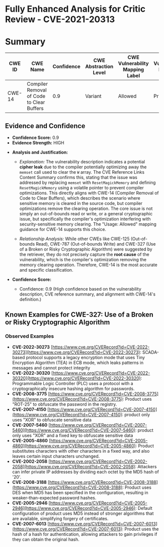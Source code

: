 # Fully Enhanced Analysis for Critic Review - CVE-2021-20313

# Summary
| CWE ID | CWE Name | Confidence | CWE Abstraction Level | CWE Vulnerability Mapping Label | CWE-Vulnerability Mapping Notes |
|---|---|---|---|---|---|
| CWE-14 | Compiler Removal of Code to Clear Buffers | 0.9 | Variant | Allowed | Primary CWE |

## Evidence and Confidence

*   **Confidence Score:** 0.9
*   **Evidence Strength:** HIGH

- **Analysis and Justification:**  
  - *Explanation:* The vulnerability description indicates a potential **cipher leak** due to the compiler potentially optimizing away the `memset` call used to clear the `W` array. The CVE Reference Links Content Summary confirms this, stating that the issue was addressed by replacing `memset` with `ResetMagickMemory` and defining `ResetMagickMemory` using a volatile pointer to prevent compiler optimizations. This directly aligns with CWE-14 (Compiler Removal of Code to Clear Buffers), which describes the scenario where sensitive memory is cleared in the source code, but compiler optimizations remove the clearing operation. The core issue is not simply an out-of-bounds read or write, or a general cryptographic issue, but specifically the compiler's optimization interfering with security-sensitive memory clearing. The "Usage: Allowed" mapping guidance for CWE-14 supports this choice.

  - *Relationship Analysis:* While other CWEs like CWE-125 (Out-of-bounds Read), CWE-787 (Out-of-bounds Write) and CWE-327 (Use of a Broken or Risky Cryptographic Algorithm) were suggested by the retriever, they do not precisely capture the **root cause** of the vulnerability, which is the compiler's optimization removing the memory clearing operation. Therefore, CWE-14 is the most accurate and specific classification.

- **Confidence Score:**  
  - Confidence: 0.9 (High confidence based on the vulnerability description, CVE reference summary, and alignment with CWE-14's definition.)



## Known Examples for CWE-327: Use of a Broken or Risky Cryptographic Algorithm
### Observed Examples
- **CVE-2022-30273** [https://www.cve.org/CVERecord?id=CVE-2022-30273](https://www.cve.org/CVERecord?id=CVE-2022-30273): SCADA-based protocol supports a legacy encryption mode that uses Tiny Encryption Algorithm (TEA) in ECB mode, which leaks patterns in messages and cannot protect integrity
- **CVE-2022-30320** [https://www.cve.org/CVERecord?id=CVE-2022-30320](https://www.cve.org/CVERecord?id=CVE-2022-30320): Programmable Logic Controller (PLC) uses a protocol with a cryptographically insecure hashing algorithm for passwords.
- **CVE-2008-3775** [https://www.cve.org/CVERecord?id=CVE-2008-3775](https://www.cve.org/CVERecord?id=CVE-2008-3775): Product uses "ROT-25" to obfuscate the password in the registry.
- **CVE-2007-4150** [https://www.cve.org/CVERecord?id=CVE-2007-4150](https://www.cve.org/CVERecord?id=CVE-2007-4150): product only uses "XOR" to obfuscate sensitive data
- **CVE-2007-5460** [https://www.cve.org/CVERecord?id=CVE-2007-5460](https://www.cve.org/CVERecord?id=CVE-2007-5460): product only uses "XOR" and a fixed key to obfuscate sensitive data
- **CVE-2005-4860** [https://www.cve.org/CVERecord?id=CVE-2005-4860](https://www.cve.org/CVERecord?id=CVE-2005-4860): Product substitutes characters with other characters in a fixed way, and also leaves certain input characters unchanged.
- **CVE-2002-2058** [https://www.cve.org/CVERecord?id=CVE-2002-2058](https://www.cve.org/CVERecord?id=CVE-2002-2058): Attackers can infer private IP addresses by dividing each octet by the MD5 hash of '20'.
- **CVE-2008-3188** [https://www.cve.org/CVERecord?id=CVE-2008-3188](https://www.cve.org/CVERecord?id=CVE-2008-3188): Product uses DES when MD5 has been specified in the configuration, resulting in weaker-than-expected password hashes.
- **CVE-2005-2946** [https://www.cve.org/CVERecord?id=CVE-2005-2946](https://www.cve.org/CVERecord?id=CVE-2005-2946): Default configuration of product uses MD5 instead of stronger algorithms that are available, simplifying forgery of certificates.
- **CVE-2007-6013** [https://www.cve.org/CVERecord?id=CVE-2007-6013](https://www.cve.org/CVERecord?id=CVE-2007-6013): Product uses the hash of a hash for authentication, allowing attackers to gain privileges if they can obtain the original hash.
